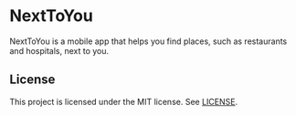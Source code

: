 # NextToYou
NextToYou is a mobile app that helps you find places, such as restaurants and hospitals, next to you.

## License
This project is licensed under the MIT license. See [LICENSE](LICENSE).